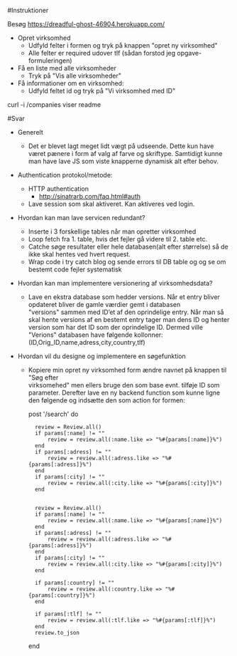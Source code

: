 #Instruktioner

Besøg https://dreadful-ghost-46904.herokuapp.com/

- Opret virksomhed
    - Udfyld felter i formen og tryk på knappen "opret ny virksomhed"
    - Alle felter er required udover tlf (sådan forstod jeg opgave-formuleringen)
- Få en liste med alle virksomheder
    - Tryk på "Vis alle virksomheder"
- Få informationer om en virksomhed:
    - Udfyld feltet id og tryk på "Vi virksomhed med ID"


curl -i /companies viser readme

#Svar
- Generelt
    - Det er blevet lagt meget lidt vægt på udseende.
    Dette kun have været pænere i form af valg af farve og skriftype.
    Samtidigt kunne man have lave JS som viste knapperne dynamisk alt
    efter behov.


- Authentication protokol/metode:
    - HTTP authentication
        - http://sinatrarb.com/faq.html#auth
    - Lave session som skal aktiveret. Kan aktiveres ved login.


- Hvordan kan man lave servicen redundant? 
    - Inserte i 3 forskellige tables når man opretter virksomhed
    - Loop fetch fra 1. table, hvis det fejler gå videre til 2. table etc.
    - Catche søge resultater eller hele databasen(alt efter størrelse)
    så de ikke skal hentes ved hvert request.
    - Wrap code i try catch blog og sende errors til DB table og
    og se om bestemt code fejler systematisk


- Hvordan kan man implementere versionering af virksomhedsdata?
    - Lave en ekstra database som hedder versions.
    Når et entry bliver opdateret bliver de gamle værdier gemt i databasen 		  
    "versions" sammen med ID’et af den oprindelige entry.
    Når man så skal hente versions af en bestemt entry tager man dens ID
    og henter version som har det ID som der oprindelige ID.
    Dermed ville "Verions" databasen have følgende kollonner:
    (ID,Orig_ID,name,adress,city,country,tlf)


- Hvordan vil du designe og implementere en søgefunktion
    - Kopiere min opret ny virksomhed form ændre navnet på knappen til "Søg efter 	  
    virksomehed" men ellers bruge den som base evnt. tilføje ID som parameter. 
    Derefter lave en ny backend function som kunne ligne den følgende og 
    indsætte den som action for formen:
    
        post '/search'  do
        
            review = Review.all()
            if params[:name] != ""
                review = review.all(:name.like => "%#{params[:name]}%")
            end
            if params[:adress] != ""
                review = review.all(:adress.like => "%#{params[:adress]}%")
            end
            if params[:city] != ""
                review = review.all(:city.like => "%#{params[:city]}%")
            end


            review = Review.all()
            if params[:name] != ""
                review = review.all(:name.like => "%#{params[:name]}%")
            end
            if params[:adress] != ""
                review = review.all(:adress.like => "%#{params[:adress]}%")
            end
            if params[:city] != ""
                review = review.all(:city.like => "%#{params[:city]}%")
            end

            if params[:country] != ""
                review = review.all(:country.like => "%#{params[:country]}%")
            end

            if params[:tlf] != ""
                review = review.all(:tlf.like => "%#{params[:tlf]}%")
            end
            review.to_json
        end
